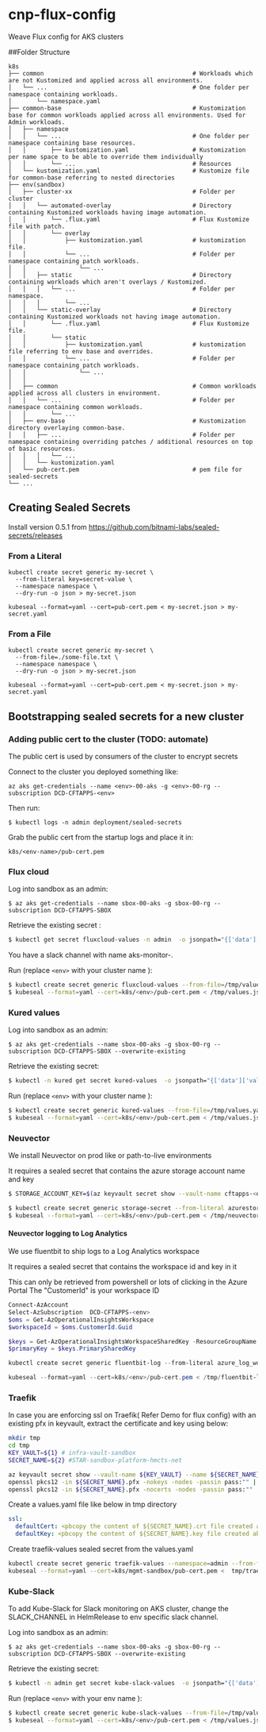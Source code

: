 # cnp-flux-config
Weave Flux config for AKS clusters

##Folder Structure


    k8s
    ├── common                                          # Workloads which are not Kustomized and applied across all environments.
    │   └── ...                                         # One folder per namespace containing workloads.
    │       └── namespace.yaml
    ├── common-base                                     # Kustomization base for common workloads applied across all environments. Used for Admin workloads.
    │   ├── namespace
    │   │   └── ...                                     # One folder per namespace containing base resources.
    │   │       ├── kustomization.yaml                  # Kustomization per name space to be able to override them individually 
    │   │       └── ...                                 # Resources
    │   └── kustomization.yaml                          # Kustomize file for common-base referring to nested directories
    ├── env(sandbox)                                     
    │   ├── cluster-xx                                  # Folder per cluster
    │   │   └── automated-overlay                       # Directory containing Kustomized workloads having image automation.
    │   │       └── .flux.yaml                          # Flux Kustomize file with patch.
    │   │       └── overlay
    │   │           ├── kustomization.yaml              # kustomization file. 
    │   │           └── ...                             # Folder per namespace containing patch workloads.
    │   │               └── ...
    │   │   ├── static                                  # Directory containing workloads which aren't overlays / Kustomized.
    │   │   │   └── ...                                 # Folder per namespace.
    │   │   │       └── ...
    │   │   └── static-overlay                          # Directory containing Kustomized workloads not having image automation.
    │   │       └── .flux.yaml                          # Flux Kustomize file.
    │   │       └── static
    │   │           ├── kustomization.yaml              # kustomization file referring to env base and overrides. 
    │   │           └── ...                             # Folder per namespace containing patch workloads.
    │   │               └── ...
    │   │
    │   ├── common                                      # Common workloads applied across all clusters in environment.
    │   │   └── ...                                     # Folder per namespace containing common workloads.
    │   │       └── ...
    │   ├── env-base                                    # Kustomization directory overlaying common-base.                                
    │   │   ├── ...                                     # Folder per namespace containing overriding patches / additional resources on top of basic resources.
    │   │   │   └── ...
    │   │   └── kustomization.yaml                      
    │   └── pub-cert.pem                                # pem file for sealed-secrets
    └── ...
    


## Creating Sealed Secrets

Install version 0.5.1 from https://github.com/bitnami-labs/sealed-secrets/releases

### From a Literal
```
kubectl create secret generic my-secret \
  --from-literal key=secret-value \
  --namespace namespace \
  --dry-run -o json > my-secret.json

kubeseal --format=yaml --cert=pub-cert.pem < my-secret.json > my-secret.yaml
```
### From a File
```
kubectl create secret generic my-secret \
  --from-file=./some-file.txt \
  --namespace namespace \
  --dry-run -o json > my-secret.json

kubeseal --format=yaml --cert=pub-cert.pem < my-secret.json > my-secret.yaml
```

## Bootstrapping sealed secrets for a new cluster

### Adding public cert to the cluster (TODO: automate)
The public cert is used by consumers of the cluster to encrypt secrets

Connect to the cluster you deployed something like:
```
az aks get-credentials --name <env>-00-aks -g <env>-00-rg --subscription DCD-CFTAPPS-<env>
```

Then run:
```
$ kubectl logs -n admin deployment/sealed-secrets
```

Grab the public cert from the startup logs and place it in:
```
k8s/<env-name>/pub-cert.pem
```

### Flux cloud

Log into sandbox as an admin:
```
$ az aks get-credentials --name sbox-00-aks -g sbox-00-rg --subscription DCD-CFTAPPS-SBOX
```

Retrieve the existing secret :
```bash
$ kubectl get secret fluxcloud-values -n admin  -o jsonpath="{['data']['values\.yaml']}" | base64 -D > /tmp/values.yaml
```
You have a slack channel with name aks-monitor-<env>.

Run (replace `<env>` with your cluster name ):
```bash
$ kubectl create secret generic fluxcloud-values --from-file=/tmp/values.yaml --namespace admin --dry-run -o json > /tmp/values.json
$ kubeseal --format=yaml --cert=k8s/<env>/pub-cert.pem < /tmp/values.json > k8s/<env>/common/sealedsecrets/fluxcloud-values.yaml
```

### Kured values
Log into sandbox as an admin:
```
$ az aks get-credentials --name sbox-00-aks -g sbox-00-rg --subscription DCD-CFTAPPS-SBOX --overwrite-existing
```

Retrieve the existing secret:
```bash
$ kubectl -n kured get secret kured-values  -o jsonpath="{['data']['values\.yaml']}" | base64 -D > /tmp/values.yaml
```

Run (replace `<env>` with your cluster name ):
```bash
$ kubectl create secret generic kured-values --from-file=/tmp/values.yaml --namespace kured --dry-run -o json > /tmp/values.json
$ kubeseal --format=yaml --cert=k8s/<env>/pub-cert.pem < /tmp/values.json > k8s/<env>/common/sealedsecrets/kured-values.yaml
```

### Neuvector
We install Neuvector on prod like or path-to-live environments

It requires a sealed secret that contains the azure storage account name and key

```bash
$ STORAGE_ACCOUNT_KEY=$(az keyvault secret show --vault-name cftapps-<env> --name storage-account-key --query value -o tsv)

$ kubectl create secret generic storage-secret --from-literal azurestorageaccountkey=${STORAGE_ACCOUNT_KEY} --from-literal azurestorageaccountname=cftapps<env> --namespace neuvector --dry-run -o json > /tmp/neuvector.json
$ kubeseal --format=yaml --cert=k8s/<env>/pub-cert.pem < /tmp/neuvector.json > k8s/<env>/common/neuvector/storage-secret.yaml
```

#### Neuvector logging to Log Analytics

We use fluentbit to ship logs to a Log Analytics workspace

It requires a sealed secret that contains the workspace id and key in it

This can only be retrieved from powershell or lots of clicking in the Azure Portal
The "CustomerId" is your workspace ID
```powershell
Connect-AzAccount
Select-AzSubscription  DCD-CFTAPPS-<env>
$oms = Get-AzOperationalInsightsWorkspace
$workspaceId = $oms.CustomerId.Guid

$keys = Get-AzOperationalInsightsWorkspaceSharedKey -ResourceGroupName oms-automation-rg -Name hmcts-<env>-law
$primaryKey = $keys.PrimarySharedKey

kubectl create secret generic fluentbit-log --from-literal azure_log_workspace_id=$workspaceId --from-literal azure_log_workspace_shared_key=$primaryKey --namespace neuvector --dry-run -o json > /tmp/fluentbit-log.json

kubeseal --format=yaml --cert=k8s/<env>/pub-cert.pem < /tmp/fluentbit-log.json > k8s/<env>/common/neuvector/fluentbit-log.yaml
```
### Traefik

In case you are enforcing ssl on Traefik( Refer Demo for flux config) with an existing pfx in keyvault, extract the certificate and key using below: 

```bash
mkdir tmp
cd tmp
KEY_VAULT=${1} # infra-vault-sandbox
SECRET_NAME=${2} #STAR-sandbox-platform-hmcts-net

az keyvault secret show --vault-name ${KEY_VAULT} --name ${SECRET_NAME} --query value -o tsv | base64 -D > ${SECRET_NAME}.pfx
openssl pkcs12 -in ${SECRET_NAME}.pfx -nokeys -nodes -passin pass:"" | base64 > ${SECRET_NAME}.crt
openssl pkcs12 -in ${SECRET_NAME}.pfx -nocerts -nodes -passin pass:"" | base64 > ${SECRET_NAME}.key

```

Create a values.yaml file like below in tmp directory
```yaml
ssl:
  defaultCert: <pbcopy the content of ${SECRET_NAME}.crt file created above"
  defaultKey: <pbcopy the content of ${SECRET_NAME}.key file created above"
```
Create traefik-values sealed secret from the values.yaml 

```bash
kubectl create secret generic traefik-values --namespace=admin --from-file=values.yaml=tmp/values.yaml --dry-run -o yaml > tmp/traefiksecret.yaml
kubeseal --format=yaml --cert=k8s/mgmt-sandbox/pub-cert.pem <  tmp/traefiksecret.yaml >  k8s/<env>/common/traefik/traefik-values.yaml
```

### Kube-Slack
To add Kube-Slack for Slack monitoring on AKS cluster, change the SLACK_CHANNEL in HelmRelease to env specific slack channel.

Log into sandbox as an admin:
```
$ az aks get-credentials --name sbox-00-aks -g sbox-00-rg --subscription DCD-CFTAPPS-SBOX --overwrite-existing
```

Retrieve the existing secret:
```bash
$ kubectl -n admin get secret kube-slack-values  -o jsonpath="{['data']['values\.yaml']}" | base64 -D > /tmp/values.yaml
```

Run (replace `<env>` with your env name ):
```bash
$ kubectl create secret generic kube-slack-values --from-file=/tmp/values.yaml --namespace admin --dry-run -o json > /tmp/values.json
$ kubeseal --format=yaml --cert=k8s/<env>/pub-cert.pem < /tmp/values.json > k8s/<env>/common/sealedsecrets/kube-slack-values.yaml
```
